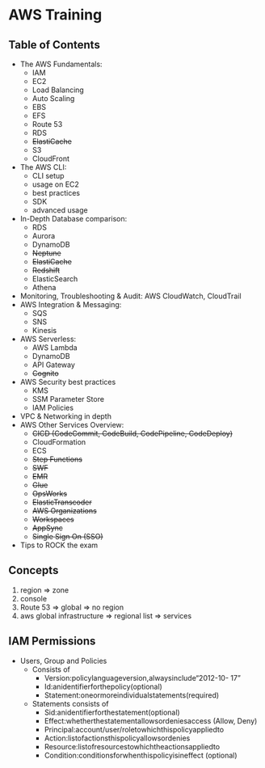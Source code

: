 # AWS Training

## Table of Contents
- The AWS Fundamentals: 
    - IAM
    - EC2 
    - Load Balancing
    - Auto Scaling
    - EBS
    - EFS
    - Route 53
    - RDS
    - ~~ElastiCache~~
    - S3
    - CloudFront
- The AWS CLI: 
    - CLI setup
    - usage on EC2
    - best practices
    - SDK
    - advanced usage
- In-Depth Database comparison: 
    - RDS
    - Aurora
    - DynamoDB
    - ~~Neptune~~
    - ~~ElastiCache~~
    - ~~Redshift~~
    - ElasticSearch
    - Athena
- Monitoring, Troubleshooting & Audit: AWS CloudWatch, CloudTrail
- AWS Integration & Messaging: 
    - SQS
    - SNS
    - Kinesis
- AWS Serverless: 
    - AWS Lambda
    - DynamoDB
    - API Gateway
    - ~~Cognito~~
- AWS Security best practices
    - KMS
    - SSM Parameter Store
    - IAM Policies
- VPC & Networking in depth
- AWS Other Services Overview: 
    - ~~CICD (CodeCommit, CodeBuild, CodePipeline, CodeDeploy)~~
    - CloudFormation
    - ECS
    - ~~Step Functions~~
    - ~~SWF~~
    - ~~EMR~~
    - ~~Glue~~
    - ~~OpsWorks~~
    - ~~ElasticTranscoder~~
    - ~~AWS Organizations~~
    - ~~Workspaces~~
    - ~~AppSync~~
    - ~~Single Sign On (SSO)~~
- Tips to ROCK the exam

## Concepts
1. region => zone
2. console
3. Route 53 => global => no region
4. aws global infrastructure => regional list => services


## IAM Permissions
- Users, Group and Policies 
  - Consists of
    - Version:policylanguageversion,alwaysinclude“2012-10- 17”
    - Id:anidentifierforthepolicy(optional)
    - Statement:oneormoreindividualstatements(required)
  - Statements consists of
    - Sid:anidentifierforthestatement(optional)
    - Effect:whetherthestatementallowsordeniesaccess (Allow, Deny)
    - Principal:account/user/roletowhichthispolicyappliedto
    - Action:listofactionsthispolicyallowsordenies
    - Resource:listofresourcestowhichtheactionsappliedto
    - Condition:conditionsforwhenthispolicyisineffect (optional)
     